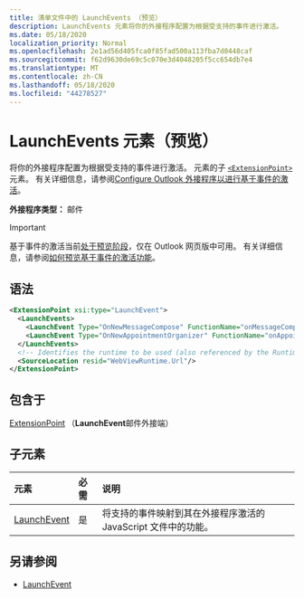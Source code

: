 ```yaml
---
title: 清单文件中的 LaunchEvents （预览）
description: LaunchEvents 元素将你的外接程序配置为根据受支持的事件进行激活。
ms.date: 05/18/2020
localization_priority: Normal
ms.openlocfilehash: 2e1ad56d405fca0f85fad500a113fba7d0448caf
ms.sourcegitcommit: f62d9630de69c5c070e3d4048205f5cc654db7e4
ms.translationtype: MT
ms.contentlocale: zh-CN
ms.lasthandoff: 05/18/2020
ms.locfileid: "44278527"
---
```

# <a name="launchevents-element-preview"></a>LaunchEvents 元素（预览）

将你的外接程序配置为根据受支持的事件进行激活。 元素的子 [`<ExtensionPoint>`](extensionpoint.md) 元素。 有关详细信息，请参阅[Configure Outlook 外接程序以进行基于事件的激活](../../outlook/autolaunch.md)。

**外接程序类型：** 邮件

> [!IMPORTANT]
> 基于事件的激活当前[处于预览阶段](../../reference/objectmodel/preview-requirement-set/outlook-requirement-set-preview.md)，仅在 Outlook 网页版中可用。 有关详细信息，请参阅[如何预览基于事件的激活功能](../../outlook/autolaunch.md#how-to-preview-the-event-based-activation-feature)。

## <a name="syntax"></a>语法

```XML
<ExtensionPoint xsi:type="LaunchEvent">
  <LaunchEvents>
    <LaunchEvent Type="OnNewMessageCompose" FunctionName="onMessageComposeHandler"/>
    <LaunchEvent Type="OnNewAppointmentOrganizer" FunctionName="onAppointmentComposeHandler"/>
  </LaunchEvents>
  <!-- Identifies the runtime to be used (also referenced by the Runtime element). -->
  <SourceLocation resid="WebViewRuntime.Url"/>
</ExtensionPoint>
```

## <a name="contained-in"></a>包含于

[ExtensionPoint](extensionpoint.md) （**LaunchEvent**邮件外接端）

## <a name="child-elements"></a>子元素

|  元素 |  必需  |  说明  |
|:-----|:-----|:-----|
| [LaunchEvent](launchevent.md) | 是 |  将支持的事件映射到其在外接程序激活的 JavaScript 文件中的功能。 |

## <a name="see-also"></a>另请参阅

- [LaunchEvent](launchevent.md)
